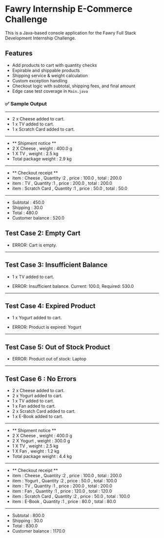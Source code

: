 # Fawry Internship E-Commerce Challenge

This is a Java-based console application for the Fawry Full Stack Development Internship Challenge.

## Features

- Add products to cart with quantity checks
- Expirable and shippable products
- Shipping service & weight calculation
- Custom exception handling
- Checkout logic with subtotal, shipping fees, and final amount
- Edge case test coverage in `Main.java`

### ✅ Sample Output

---------------------------------------------------
- 2 x Cheese added to cart.
- 1 x TV added to cart.
- 1 x Scratch Card added to cart.
---------------------------------------------------
- ** Shipment notice **
- 2 X Cheese , weight : 400.0 g
- 1 X TV , weight : 2.5 kg
- Total package weight : 2.9 kg
-----------------------------------------------------
- ** Checkout receipt **
- item : Cheese , Quantity :2 , price : 100.0 , total : 200.0
- item : TV , Quantity :1 , price : 200.0 , total : 200.0
- item : Scratch Card , Quantity :1 , price : 50.0 , total : 50.0
----------------------------------------------------------
- Subtotal : 450.0
- Shipping : 30.0
- Total : 480.0
- Customer balance : 520.0

 

 Test Case 2: Empty Cart 
---------------------------------------------------  

- ERROR: Cart is empty.


---------------------------------------------------  

 
 Test Case 3: Insufficient Balance 
---------------------------------------------------  
- 1 x TV added to cart.  

- ERROR: Insufficient balance. Current: 100.0, Required: 530.0  

---------------------------------------------------  

 
 Test Case 4: Expired Product 
---------------------------------------------------  
- 1 x Yogurt added to cart.  
 
- ERROR: Product is expired: Yogurt  

---------------------------------------------------  


 Test Case 5: Out of Stock Product 
---------------------------------------------------  
- ERROR: Product out of stock: Laptop

---------------------------------------------------  

Test Case 6 : No Errors
---------------------------------------------------
- 2 x Cheese added to cart.
- 2 x Yogurt added to cart.
- 1 x TV added to cart.
- 1 x Fan added to cart.
- 2 x Scratch Card added to cart.
- 1 x E-Book added to cart.
---------------------------------------------------
- ** Shipment notice **
- 2 X Cheese , weight : 400.0 g
- 2 X Yogurt , weight : 300.0 g
- 1 X TV , weight : 2.5 kg
- 1 X Fan , weight : 1.2 kg
- Total package weight : 4.4 kg
-----------------------------------------------------
- ** Checkout receipt **
- item : Cheese , Quantity :2 , price : 100.0 , total : 200.0
- item : Yogurt , Quantity :2 , price : 50.0 , total : 100.0
- item : TV , Quantity :1 , price : 200.0 , total : 200.0
- item : Fan , Quantity :1 , price : 120.0 , total : 120.0
- item : Scratch Card , Quantity :2 , price : 50.0 , total : 100.0
- item : E-Book , Quantity :1 , price : 80.0 , total : 80.0
----------------------------------------------------------
- Subtotal : 800.0
- Shipping : 30.0
- Total : 830.0
- Customer balance : 1170.0

